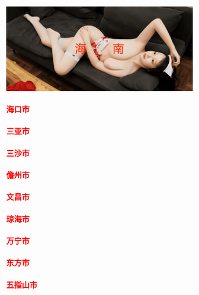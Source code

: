 ![Flowchart](images/hn.png ':class=banner-image')

## <span style="color:red;">海口市</span>

## <span style="color:red;">三亚市</span>

## <span style="color:red;">三沙市</span>

## <span style="color:red;">儋州市</span>

## <span style="color:red;">文昌市</span>

## <span style="color:red;">琼海市</span>

## <span style="color:red;">万宁市</span>

## <span style="color:red;">东方市</span>

## <span style="color:red;">五指山市</span>

